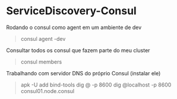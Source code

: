 # ServiceDiscovery-Consul

Rodando o consul como agent em um ambiente de dev
> consul agent -dev

Consultar todos os consul que fazem parte do meu cluster   
> consul members 

Trabalhando com servidor DNS do próprio Consul (instalar ele)
> apk -U add bind-tools
> dig @<ip> -p 8600
> dig @localhost -p 8600 consul01.node.consul